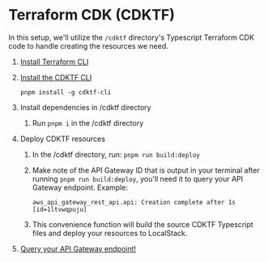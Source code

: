 # Terraform CDK (CDKTF)

In this setup, we'll utilize the `/cdktf` directory's Typescript Terraform CDK code to handle creating the resources we need.

1. [Install Terraform CLI](https://developer.hashicorp.com/terraform/tutorials/aws-get-started/install-cli)

2. [Install the CDKTF CLI](https://developer.hashicorp.com/terraform/tutorials/cdktf/cdktf-install)

   ``````shell
   pnpm install -g cdktf-cli
   ``````

3. Install dependencies in /cdktf directory

   1. Run `pnpm i` in the /cdktf directory

4. Deploy CDKTF resources

   1. In the /cdktf directory, run: `pnpm run build:deploy`

   2. Make note of the API Gateway ID that is output in your terminal after running `pnpm run build:deploy`, you'll need it to query your API Gateway endpoint. Example:

      ```
      aws_api_gateway_rest_api.api: Creation complete after 1s [id=1ltvwqpuju]
      ```

      

   3. This convenience function will build the source CDKTF Typescript files and deploy your resources to LocalStack.

5. [Query your API Gateway endpoint!](../query-your-api.md)


